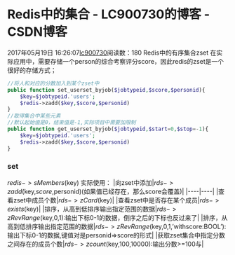 # Redis中的集合 - LC900730的博客 - CSDN博客
2017年05月19日 16:26:07[lc900730](https://me.csdn.net/LC900730)阅读数：180
Redis中的有序集合zset 
在实际应用中，需要存储一个person的综合考察评分score，因此redis的zset是一个很好的存储方式；
```php
//将人和对应的分数加入到某个zset中
public function set_userset_byjob($jobtypeid,$score,$personid){
    $key=$jobtypeid.'users';
    $redis->zadd($key,$score,$personid)
}
//取得集合中某些元素
//默认起始值是0，结束值是-1,实际项目中需要加限制
public function get_userset_byjob($jobtypeid,$start=0,$stop=-1){
    $key=$jobtypeid.'users';
    $redis->zadd($key,$score,$personid)
}
```
### set
$redis->sMembers($key) 
实际使用：
|向zset中添加|$rds->zadd($key,$score,$personid)(如果值已经存在，那么score会覆盖)|
|----|----|
|查看zset中成员个数|$rds->zCard($key)|
|查看zset中是否存在某个成员|$rds->exists($key)|
|排序，从高到低排序输出指定范围的数据|$rds->zRevRange($key,0,1):输出下标0-1的数据，倒序之后的下标也反过来了|
|排序，从高到低排序输出指定范围的数据|$rds->zRevRange($key,0,1,’withscore:BOOL’):输出下标0-1的数据,键值对是personid=>score的形式|
|获取zset集合中指定分数之间存在的成员个数|$rds->zcount($key,100,10000):输出分数>=100与|

